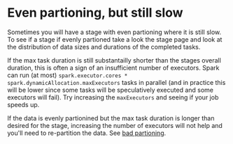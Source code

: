 # Even partioning, but still slow

Sometimes you will have a stage with even partioning where it is still slow. To see if a stage if evenly partioned take a look the stage page and look at the distribution of data sizes and durations of the completed tasks.


If the max task duration is still substantailly shorter than the stages overall duration, this is often a sign of an insufficient number of executors. Spark can run (at most) `spark.executor.cores * spark.dynamicAllocation.maxExecutors` tasks in parallel (and in practice this will be lower since some tasks will be speculatively executed and some executors will fail). Try increasing the `maxExecutors` and seeing if your job speeds up.


If the data is evenly partionined but the max task duration is longer than desired for the stage, increasing the number of executors will not help and you'll need to re-partition the data. See [bad partioning](../bad_partioning).
